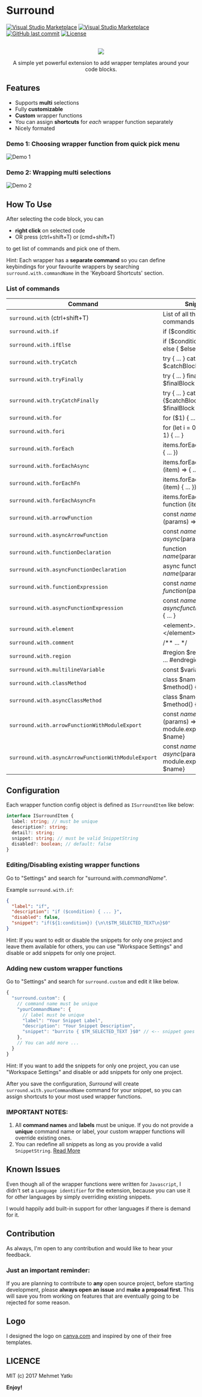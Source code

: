 # Surround

[![Visual Studio Marketplace](https://img.shields.io/vscode-marketplace/v/yatki.vscode-surround.svg?style=flat-square)](https://marketplace.visualstudio.com/items?itemName=yatki.vscode-surround)
[![Visual Studio Marketplace](https://img.shields.io/vscode-marketplace/d/yatki.vscode-surround.svg?style=flat-square)](https://marketplace.visualstudio.com/items?itemName=yatki.vscode-surround)
[![GitHub last commit](https://img.shields.io/github/last-commit/yatki/vscode-surround.svg?style=flat-square)](https://github.com/yatki/vscode-surround)
[![License](https://img.shields.io/github/license/yatki/vscode-surround.svg?style=flat-square)](https://github.com/yatki/vscode-surround)

<p align="center">
<br />
<img src="images/logo.png">
</p>
<p align="center">
A simple yet powerful extension to add wrapper templates around your code blocks.
</p>

## Features

- Supports **multi** selections
- Fully **customizable**
- **Custom** wrapper functions
- You can assign **shortcuts** for _each_ wrapper function separately
- Nicely formated

### Demo 1: Choosing wrapper function from quick pick menu

![Demo 1](images/demo.gif)

### Demo 2: Wrapping multi selections

![Demo 2](images/demo2.gif)

## How To Use

After selecting the code block, you can

- **right click** on selected code
- OR press (ctrl+shift+T) or (cmd+shift+T)

to get list of commands and pick one of them.

Hint: Each wrapper has a **separate command** so you can define keybindings for your favourite wrappers by searching `surround.with.commandName` in the 'Keyboard Shortcuts' section.

### List of commands

| Command                                            | Snippet                                                              |
| -------------------------------------------------- | -------------------------------------------------------------------- |
| `surround.with` (ctrl+shift+T)                     | List of all the enabled commands below                               |
| `surround.with.if`                                 | if (\$condition) { ... }                                             |
| `surround.with.ifElse`                             | if ($condition) { ... } else { $else }                               |
| `surround.with.tryCatch`                           | try { ... } catch (err) { \$catchBlock }                             |
| `surround.with.tryFinally`                         | try { ... } finally { \$finalBlock }                                 |
| `surround.with.tryCatchFinally`                    | try { ... } catch (err) {$catchBlock} finally { $finalBlock }        |
| `surround.with.for`                                | for (\$1) { ... }                                                    |
| `surround.with.fori`                               | for (let i = 0; ... ; i = i + 1) { ... }                             |
| `surround.with.forEach`                            | items.forEach((item) => { ... })                                     |
| `surround.with.forEachAsync`                       | items.forEach(async (item) => { ... })                               |
| `surround.with.forEachFn`                          | items.forEach(function (item) { ... })                               |
| `surround.with.forEachAsyncFn`                     | items.forEach(async function (item) { ... })                         |
| `surround.with.arrowFunction`                      | const $name = ($params) => { ... }                                   |
| `surround.with.asyncArrowFunction`                 | const $name = async ($params) => { ... }                             |
| `surround.with.functionDeclaration`                | function $name ($params) { ... }                                     |
| `surround.with.asyncFunctionDeclaration`           | async function $name ($params) { ... }                               |
| `surround.with.functionExpression`                 | const $name = function ($params) { ... }                             |
| `surround.with.asyncFunctionExpression`            | const $name = async function ($params) { ... }                       |
| `surround.with.element`                            | \<element\>...\</element\>                                           |
| `surround.with.comment`                            | /\*\* ... \*/                                                        |
| `surround.with.region`                             | #region \$regionName ... #endregion                                  |
| `surround.with.multilineVariable`                  | const \$variable = `...`;                                            |
| `surround.with.classMethod`                        | class $name { $method() { ... } }                                    |
| `surround.with.asyncClassMethod`                   | class $name { async $method() { ... } }                              |
| `surround.with.arrowFunctionWithModuleExport`      | const $name = ($params) => { ... }; module.exports = { \$name}       |
| `surround.with.asyncArrowFunctionWithModuleExport` | const $name = async ($params) => { ... }; module.exports = { \$name} |

## Configuration

Each wrapper function config object is defined as `ISurroundItem` like below:

```ts
interface ISurroundItem {
  label: string; // must be unique
  description?: string;
  detail?: string;
  snippet: string; // must be valid SnippetString
  disabled?: boolean; // default: false
}
```

### Editing/Disabling existing wrapper functions

Go to "Settings" and search for "surround.with._commandName_".

Example `surround.with.if`:

```json
{
  "label": "if",
  "description": "if ($condition) { ... }",
  "disabled": false,
  "snippet": "if(${1:condition}) {\n\t$TM_SELECTED_TEXT\n}$0"
}
```

Hint: If you want to edit or disable the snippets for only one project and leave them available for others, you can use "Workspace Settings" and disable or add snippets for only one project.

### Adding new custom wrapper functions

Go to "Settings" and search for `surround.custom` and edit it like below.

```js
{
  "surround.custom": {
    // command name must be unique
    "yourCommandName": {
      // label must be unique
      "label": "Your Snippet Label",
      "description": "Your Snippet Description",
      "snippet": "burrito { $TM_SELECTED_TEXT }$0" // <-- snippet goes here.
    },
    // You can add more ...
  }
}
```

Hint: If you want to add the snippets for only one project, you can use "Workspace Settings" and disable or add snippets for only one project.

After you save the configuration, _Surround_ will create `surround.with.yourCommandName` command for your snippet, so you can assign shortcuts to your most used wrapper functions.

### IMPORTANT NOTES:

1.  All **command names** and **labels** must be unique. If you do not provide a **unique** command name or label, your custom wrapper functions will override existing ones.
1.  You can redefine all snippets as long as you provide a valid `SnippetString`. [Read More](https://code.visualstudio.com/docs/extensionAPI/vscode-api#SnippetString)

## Known Issues

Even though all of the wrapper functions were written for `Javascript`, I didn't set a `Language identifier` for the extension, because you can use it for _other_ languages by simply overriding existing snippets.

I would happily add built-in support for other languages if there is demand for it.

## Contribution

As always, I'm open to any contribution and would like to hear your feedback.

### Just an important reminder:

If you are planning to contribute to **any** open source project,
before starting development, please **always open an issue** and **make a proposal first**.
This will save you from working on features that are eventually going to be rejected for some reason.

## Logo

I designed the logo on [canva.com](https://canva.com) and inspired by one of their free templates.

## LICENCE

MIT (c) 2017 Mehmet Yatkı

**Enjoy!**
